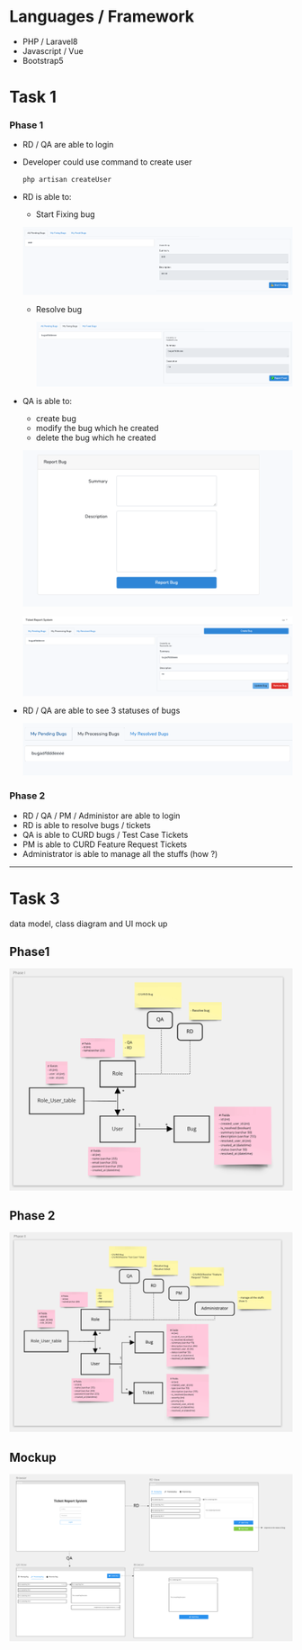 



# Languages / Framework

- PHP / Laravel8
- Javascript / Vue
- Bootstrap5

# Task 1

### Phase 1

- RD / QA are able to login

- Developer could use command to create user

  ```bash
  php artisan createUser
  ```

- RD is able to:

    - Start Fixing bug

  ![image-20210923201922172](./images/image-20210923201922172.png)

    - Resolve bug

      <img src="./images/image-20210923201957633.png" alt="image-20210923201957633" style="zoom:200%;" />

- QA is able to:

    - create bug
    - modify the bug which he created
    - delete the bug  which he created

  ![image-20210923201810171](./images/image-20210923201810171.png)

  ![image-20210923201755541](./images/image-20210923201755541.png)

- RD / QA are able to see 3 statuses of bugs

  ![image-20210923201732499](./images/image-20210923201732499.png)



### Phase 2

- RD / QA / PM / Administor are able to login
- RD is able to resolve bugs / tickets
- QA is able to CURD bugs / Test Case Tickets
- PM is able to CURD  Feature Request Tickets
- Administrator is able to manage all the stuffs (how ?)

---

# Task 3

data model, class diagram and UI mock up

## Phase1

![image-20210923201249554](./images/image-20210923201249554.png)

## Phase 2

![image-20210923201334837](./images/image-20210923201334837.png)



## Mockup

![image-20210923202334244](./images/image-20210923202334244.png)



